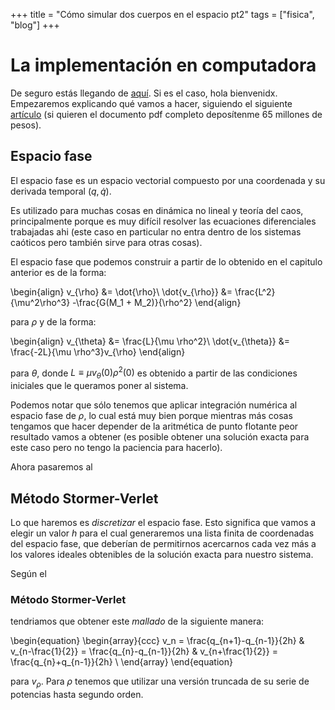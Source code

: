 +++
title = "Cómo simular dos cuerpos en el espacio pt2"
tags = ["fisica", "blog"]
+++

# La implementación en computadora

De seguro estás llegando de [aquí](../orbital). Si es el caso, hola bienvenidx. Empezaremos explicando qué vamos a hacer, siguiendo el siguiente [artículo](https://www.cambridge.org/core/journals/acta-numerica/article/abs/geometric-numerical-integration-illustrated-by-the-stormerverlet-method/E55395D5DD7A4E0526D10EA74DA6C46B) (si quieren el documento pdf completo deposítenme 65 millones de pesos).

## Espacio fase

El espacio fase es un espacio vectorial compuesto por una coordenada y su derivada temporal $\left(q, \dot{q}\right)$. 

Es utilizado para muchas cosas en dinámica no lineal y teoría del caos, principalmente porque es muy difícil resolver las ecuaciones diferenciales trabajadas ahi (este caso en particular no entra dentro de los sistemas caóticos pero también sirve para otras cosas).

El espacio fase que podemos construir a partir de lo obtenido en el capitulo anterior es de la forma:

\begin{align}
    v_{\rho} &= \dot{\rho}\\
    \dot{v_{\rho}} &= \frac{L^2}{\mu^2\rho^3} -\frac{G(M_1 + M_2)}{\rho^2}
\end{align}

para $\rho$ y de la forma:

\begin{align}
    v_{\theta} &= \frac{L}{\mu \rho^2}\\
    \dot{v_{\theta}} &= \frac{-2L}{\mu \rho^3}v_{\rho}
\end{align}

para $\theta$, donde $L \equiv \mu v_{\theta}(0)  \rho^2(0)$ es obtenido a partir de las condiciones iniciales que le queramos poner al sistema. 

Podemos notar que sólo tenemos que aplicar integración numérica al espacio fase de $\rho$, lo cual está muy bien porque mientras más cosas tengamos que hacer depender de la aritmética de punto flotante peor resultado vamos a obtener (es posible obtener una solución exacta para este caso pero no tengo la paciencia para hacerlo).

Ahora pasaremos al

## Método Stormer-Verlet

Lo que haremos es *discretizar* el espacio fase. Esto significa que vamos a elegir un valor $h$ para el cual generaremos una lista finita de coordenadas del espacio fase, que deberían de permitirnos acercarnos cada vez más a los valores ideales obtenibles de la solución exacta para nuestro sistema.

Según el

### Método Stormer-Verlet

tendriamos que obtener este *mallado* de la siguiente manera:

\begin{equation}
\begin{array}{ccc}
    v_n = \frac{q_{n+1}-q_{n-1}}{2h} & v_{n-\frac{1}{2}} = \frac{q_{n}-q_{n-1}}{2h} & v_{n+\frac{1}{2}} = \frac{q_{n}+q_{n-1}}{2h}   \\
\end{array}
\end{equation}

para $v_{\rho}$. Para $\rho$ tenemos que utilizar una versión truncada de su serie de potencias hasta segundo orden. 
